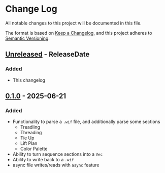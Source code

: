# Change Log

All notable changes to this project will be documented in this file.

The format is based on [Keep a Changelog](https://keepachangelog.com/en/1.1.0/),
and this project adheres to [Semantic Versioning](https://semver.org/spec/v2.0.0.html).

<!-- next-header -->

## [Unreleased] - ReleaseDate

### Added

- This changelog

## [0.1.0] - 2025-06-21

### Added

- Functionality to parse a `.wif` file, and additionally parse some sections
    - Treadling
    - Threading
    - Tie Up
    - Lift Plan
    - Color Palette
- Ability to turn sequence sections into a `Vec`
- Ability to write back to a `.wif`
- async file writes/reads with `async` feature

<!-- next-url -->

[Unreleased]: https://github.com/erys/wif-weave/compare/v0.1.0...HEAD

[0.1.0]: https://github.com/erys/wif-weave/releases/tag/v0.1.0
